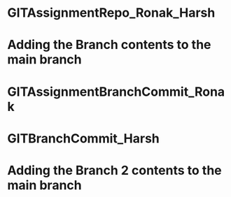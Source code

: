 # GITAssignmentRepo_Ronak_Harsh
# Adding the Branch contents to the main branch
# GITAssignmentBranchCommit_Ronak 
# GITBranchCommit_Harsh
# Adding the Branch 2 contents to the main branch
